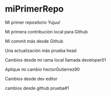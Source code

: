 # miPrimerRepo

Mi primer repositorio Yujuu!

Mi primera contribución local para Github

Mi commit más desde Github

Una actualización más prueba head

Cambios desde mi rama local llamada developer01

Aplique mi cambio hectorGutierrez90

Cambios desde dev editor

cambios desde github prueba#1
